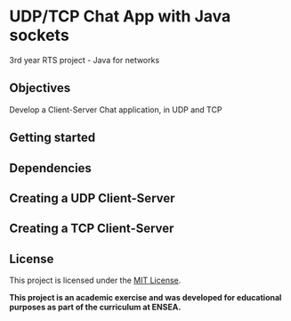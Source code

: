 # UDP/TCP Chat App with Java sockets
3rd year RTS project - Java for networks
## Objectives
Develop a Client-Server Chat application, in UDP and TCP
## Getting started

## Dependencies

## Creating a UDP Client-Server

## Creating a TCP Client-Server

## License 
This project is licensed under the [MIT License](LICENSE.md).

**This project is an academic exercise and was developed for educational purposes as part of the curriculum at ENSEA.**
